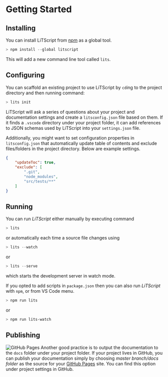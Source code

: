 # Getting Started

## Installing

You can install LiTScript from [npm][] as a global tool.
```powershell
> npm install --global litscript
```
This will add a new command line tool called `lits`. 

## Configuring

You can scaffold an existing project to use LiTScript by `cd`ing to the project 
directory and then running command:
```powershell
> lits init
```
LiTScript will ask a series of questions about your project and documentation
settings and create a `litsconfig.json` file based on them. If it finds a 
`.vscode` directory under your project folder, it can add references to JSON
schemas used by LiTScript into your `settings.json` file.

Additionally, you might want to set configuration properties in 
`litsconfig.json` that automatically update table of contents and exclude 
files/folders in the project directory. Below are example settings.
```json
{
    "updateToc": true,
    "exclude": [
        ".git",
        "node_modules",
        "src/tests/**"
    ]
}
```

## Running

You can run _LiTScript_ either manually by executing command
```powershell
> lits
```
or automatically each time a source file changes using
```powershell
> lits --watch
```
or
```powershell
> lits --serve
```
which starts the development server in watch mode.

If you opted to add scripts in `package.json` then you can also run _LiTScript_
with `npm`, or from VS Code menu.
```powershell
> npm run lits
```
or
```powershell
> npm run lits-watch
```

## Publishing

![GitHub Pages](images/github-pages.png)
Another good practice is to output the documentation to the `docs` folder under
your project folder. If your project lives in GitHub, you can publish your
documentation simply by choosing _master branch/docs folder_ as the source for 
your [GitHub Pages][] site. You can find this option under project settings in 
GitHub.

[npm]: https://npmjs.com
[GitHub Pages]: https://pages.github.com/